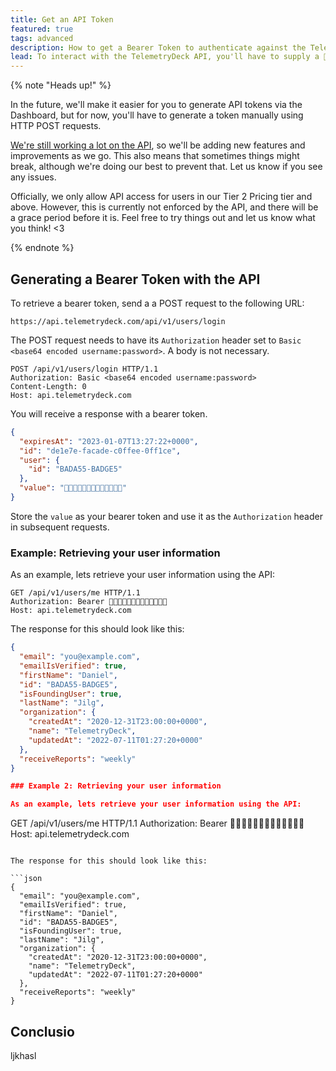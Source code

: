 ```yaml
---
title: Get an API Token
featured: true
tags: advanced
description: How to get a Bearer Token to authenticate against the TelemetryDeck API
lead: To interact with the TelemetryDeck API, you'll have to supply a 🐻 bearer token with each request that authenticates you with the API servers. Treat the bearer token as a secret, and store it as safely as a password.
---
```


{% note "Heads up!" %}

In the future, we'll make it easier for you to generate API tokens via the Dashboard, but for now, you'll have to generate a token manually using HTTP POST requests.

[We're still working a lot on the API](https://api.telemetrydeck.com), so we'll be adding new features and improvements as we go. This also means that sometimes things might break, although we're doing our best to prevent that. Let us know if you see any issues.

Officially, we only allow API access for users in our Tier 2 Pricing tier and above. However, this is currently not enforced by the API, and there will be a grace period before it is. Feel free to try things out and let us know what you think! <3

{% endnote %}

## Generating a Bearer Token with the API

To retrieve a bearer token, send a a POST request to the following URL:

`https://api.telemetrydeck.com/api/v1/users/login`

The POST request needs to have its `Authorization` header set to `Basic <base64 encoded username:password>`. A body is not necessary.

```
POST /api/v1/users/login HTTP/1.1
Authorization: Basic <base64 encoded username:password>
Content-Length: 0
Host: api.telemetrydeck.com
```

You will receive a response with a bearer token.

```json
{
  "expiresAt": "2023-01-07T13:27:22+0000",
  "id": "de1e7e-facade-c0ffee-0ff1ce",
  "user": {
    "id": "BADA55-BADGE5"
  },
  "value": "🐻🐻🐻🐻🐻🐻🐻🐻🐻🐻🐻🐻🐻"
}
```

Store the `value` as your bearer token and use it as the `Authorization` header in subsequent requests.

### Example: Retrieving your user information

As an example, lets retrieve your user information using the API:

```
GET /api/v1/users/me HTTP/1.1
Authorization: Bearer 🐻🐻🐻🐻🐻🐻🐻🐻🐻🐻🐻🐻🐻
Host: api.telemetrydeck.com
```

The response for this should look like this:

```json
{
  "email": "you@example.com",
  "emailIsVerified": true,
  "firstName": "Daniel",
  "id": "BADA55-BADGE5",
  "isFoundingUser": true,
  "lastName": "Jilg",
  "organization": {
    "createdAt": "2020-12-31T23:00:00+0000",
    "name": "TelemetryDeck",
    "updatedAt": "2022-07-11T01:27:20+0000"
  },
  "receiveReports": "weekly"
}

### Example 2: Retrieving your user information

As an example, lets retrieve your user information using the API:

```

GET /api/v1/users/me HTTP/1.1
Authorization: Bearer 🐻🐻🐻🐻🐻🐻🐻🐻🐻🐻🐻🐻🐻
Host: api.telemetrydeck.com

````

The response for this should look like this:

```json
{
  "email": "you@example.com",
  "emailIsVerified": true,
  "firstName": "Daniel",
  "id": "BADA55-BADGE5",
  "isFoundingUser": true,
  "lastName": "Jilg",
  "organization": {
    "createdAt": "2020-12-31T23:00:00+0000",
    "name": "TelemetryDeck",
    "updatedAt": "2022-07-11T01:27:20+0000"
  },
  "receiveReports": "weekly"
}
````

## Conclusio

ljkhasl
